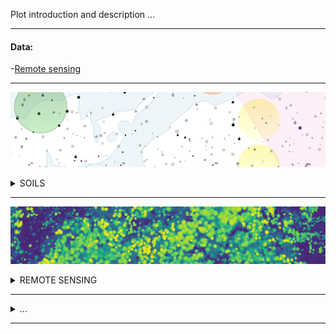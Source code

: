 
Plot introduction and description ...  

******  

#### Data:  
-[Remote sensing](https://github.com/VUKOZ-OEL/bluecat-data-pool/blob/main/REMOTE_SENSING/readme.md)  








  
******


![](https://raw.githubusercontent.com/VUKOZ-OEL/bluecat-data-pool/main/docs/mapa.png)
<details><summary>SOILS</summary><p>

description of data here

> layer 1  
> layer 2  
> ...   

</p></details>

******


![](https://raw.githubusercontent.com/VUKOZ-OEL/bluecat-data-pool/main/docs/chm.png)
<details><summary>REMOTE SENSING</summary><p>

description of data here

> layer 1  
> layer 2  
> ...   

</p></details>

******


<details><summary>...</summary><p>

  ![](docs/logo.png)
  description of data here
  > layer 1  
  > layer 2  
  > ...

</p></details>

******




